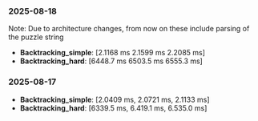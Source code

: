 ### 2025-08-18
Note: Due to architecture changes, from now on these include parsing of the puzzle string
- **Backtracking_simple**: [2.1168 ms 2.1599 ms 2.2085 ms]
- **Backtracking_hard**: [6448.7 ms 6503.5 ms 6555.3 ms]

### 2025-08-17
- **Backtracking_simple**: [2.0409 ms, 2.0721 ms, 2.1133 ms]
- **Backtracking_hard**: [6339.5 ms, 6.419.1 ms, 6.535.0 ms]